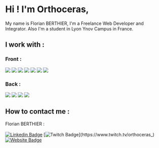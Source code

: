 # Hi ! I'm Orthoceras,

My name is Florian BERTHIER, I'm a Freelance Web Developer and Integrator. Also I'm a student in Lyon Ynov Campus in France.

## I work with :

### Front : 

![](https://img.shields.io/badge/HTML5-E34F26?style=for-the-badge&logo=html5&logoColor=white)
![](https://img.shields.io/badge/CSS3-1572B6?style=for-the-badge&logo=css3&logoColor=white)
![](https://img.shields.io/badge/Scss-CC6699?style=for-the-badge&logo=sass&logoColor=white)
![](https://img.shields.io/badge/JavaScript-F7DF1E?style=for-the-badge&logo=javascript&logoColor=white)
![](https://img.shields.io/badge/Flutter-02569B?style=for-the-badge&logo=flutter&logoColor=white)
![](https://img.shields.io/badge/React-61DAFB?style=for-the-badge&logo=react&logoColor=white)
![](https://img.shields.io/badge/Wordpress-21759B?style=for-the-badge&logo=wordpress&logoColor=white)

### Back :

![](https://img.shields.io/badge/PHP-777BB4?style=for-the-badge&logo=php&logoColor=white)
![](https://img.shields.io/badge/MySQL-00000F?style=for-the-badge&logo=mysql&logoColor=white)
![](https://img.shields.io/badge/MongoDB-4EA94B?style=for-the-badge&logo=mongodb&logoColor=white)
![](https://img.shields.io/badge/Airtable-18BFFF?style=for-the-badge&logo=airtable&logoColor=white)

## How to contact me :

Florian BERTHIER :
<br><br>
[![Linkedin Badge](https://img.shields.io/badge/-LinkedIn-blue?style=for-the-badge&logo=Linkedin&logoColor=blue&color=black&link=https://www.linkedin.com/in/%E2%98%91-florian-berthier-105ba2179/)](https://www.linkedin.com/in/%E2%98%91-florian-berthier-105ba2179/)
[![Twitch Badge](https://img.shields.io/badge/-Twitch-violet?style=for-the-badge&logo=Twitch&l&color=black&link=https://www.twitch.tv/orthoceras_)](https://www.twitch.tv/orthoceras_)
[![Website Badge](https://img.shields.io/badge/-website-white?style=for-the-badge&logo=website&l&color=black&link=https://florian-berthier.com)](https://florian-berthier.com)
